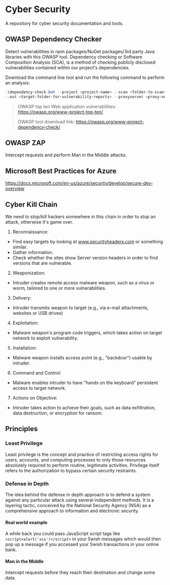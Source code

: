 # Cyber Security
A repository for cyber security documentation and tools.

## OWASP Dependency Checker

Detect vulnerabilities in npm packages/NuGet packages/3rd party Java libraries with this OWASP tool. Dependency checking or Software Composition Analysis (SCA), is a method of checking publicly disclosed vulnerabilities contained within our project's dependencies.

Download the command line tool and run the following command to perform an analysis:

```powershell
.\dependency-check.bat --project <project-name> --scan <folder-to-scan> --format ALL 
--out <target-folder-for-vulnerability-reports> --proxyserver <proxy-network-address> --proxyport <proxy-port>
```

> OWASP top ten Web application vulnerabilities: https://owasp.org/www-project-top-ten/

> OWASP tool download link: https://owasp.org/www-project-dependency-check/

## OWASP ZAP

Intercept requests and perform Man in the Middle attacks.

## Microsoft Best Practices for Azure

https://docs.microsoft.com/en-us/azure/security/develop/secure-dev-overview

## Cyber Kill Chain

We need to stop/kill hackers somewhere in this chain in order to stop an attack, otherwise it's game over.

1. Reconnaissance: 
  * Find easy targets by looking at www.securityheaders.com or something similar.
  * Gather information. 
  * Check whether the sites show Server version headers in order to find versions that are vulnerable.
2. Weaponization:
  * Intruder creates remote access malware weapon, such as a virus or worm, tailored to one or more vulnerabilities.
3. Delivery:
  * Intruder transmits weapon to target (e.g., via e-mail attachments, websites or USB drives)
4. Exploitation:
  * Malware weapon's program code triggers, which takes action on target network to exploit vulnerability.
5. Installation:
  * Malware weapon installs access point (e.g., "backdoor") usable by intruder.
6. Command and Control:
  * Malware enables intruder to have "hands on the keyboard" persistent access to target network.
7. Actions on Objective:
  * Intruder takes action to achieve their goals, such as data exfiltration, data destruction, or encryption for ransom.

## Principles

### Least Privilege

Least privilege is the concept and practice of restricting access rights for users, accounts, and computing processes to only those resources absolutely required to perform routine, legitimate activities. Privilege itself refers to the authorization to bypass certain security restraints.

### Defense in Depth

The idea behind the defense in depth approach is to defend a system against any particular attack using several independent methods. It is a layering tactic, conceived by the National Security Agency (NSA) as a comprehensive approach to information and electronic security.

#### Real world example

A while back you could pass JavaScript script tags like `<script>alert('xss')</script>` in your Swish messages which would then pop up a message if you accessed your Swish transactions in your online bank.

#### Man in the Middle

Intercept requests before they reach their destination and change some data.
